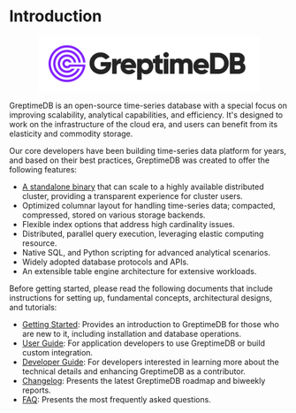 # Introduction

<p align="center">
    <img src="./public/logo-text-padding.png" alt="GreptimeDB Logo" width="400px">
</p>

GreptimeDB is an open-source time-series database with a special focus on improving
scalability, analytical capabilities, and efficiency. It's designed to work on
the infrastructure of the cloud era, and users can benefit from its elasticity and commodity
storage.

Our core developers have been building time-series data platform for
years, and based on their best practices, GreptimeDB was created to offer the following features:

- [A standalone binary](https://github.com/GreptimeTeam/greptimedb/releases)
  that can scale to a highly available distributed cluster, providing a transparent
  experience for cluster users.
- Optimized columnar layout for handling time-series data; compacted,
  compressed, stored on various storage backends.
- Flexible index options that address high cardinality issues.
- Distributed, parallel query execution, leveraging elastic computing resource.
- Native SQL, and Python scripting for advanced analytical scenarios.
- Widely adopted database protocols and APIs.
- An extensible table engine architecture for extensive workloads.

Before getting started, please read the following documents that include instructions for setting up, fundamental concepts, architectural designs, and tutorials:

- [Getting Started][1]: Provides an introduction to GreptimeDB for those who are new to it, including installation and database operations.
- [User Guide][2]: For application developers to use GreptimeDB or build custom integration.
- [Developer Guide][3]: For developers interested in learning more about the technical details and enhancing GreptimeDB as a contributor.
- [Changelog][4]: Presents the latest GreptimeDB roadmap and biweekly reports.
- [FAQ][5]: Presents the most frequently asked questions.

[1]: ./getting-started/overview.md
[2]: ./user-guide/overview.md
[3]: ./developer-guide/overview.md
[4]: ./changelog/overview.md
[5]: ./faq-and-others/faq.md
